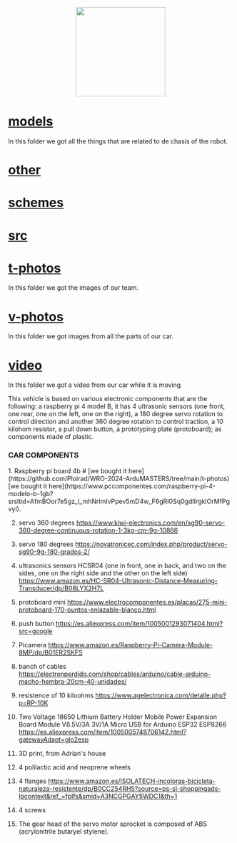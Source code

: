 <p align="center">
  <img width="200" height="200" src="https://github.com/Ploirad/WRO-2024-ArduMASTERS/assets/148375115/122c7233-1e41-4727-894d-9d810f12458b">
</p>

# [models](https://github.com/Ploirad/WRO-2024-ArduMASTERS/tree/main/models)
  In this folder we got all the things that are related to de chasis of the robot.
# [other](https://github.com/Ploirad/WRO-2024-ArduMASTERS/tree/main/other)

# [schemes](https://github.com/Ploirad/WRO-2024-ArduMASTERS/tree/main/schemes)

# [src](https://github.com/Ploirad/WRO-2024-ArduMASTERS/tree/main/src)

# [t-photos](https://github.com/Ploirad/WRO-2024-ArduMASTERS/tree/main/t-photos)
  In this folder we got the images of our team.
# [v-photos](https://github.com/Ploirad/WRO-2024-ArduMASTERS/tree/main/v-photos)
  In this folder we got images from all the parts of our car.
# [video](https://github.com/Ploirad/WRO-2024-ArduMASTERS/tree/main/video)
  In this folder we got a video from our car while it is moving

This vehicle is based on various electronic components that are the following: a raspberry pi 4 model B, it has 4 ultrasonic sensors (one front, one rear, one on the left, one on the right), a 180 degree servo rotation to control direction and another 360 degree rotation to control traction, a 10 kilohom resistor, a pull down button, a prototyping plate (protoboard); as components made of plastic.

<h3>CAR COMPONENTS </h2>
1. Raspberry pi board 4b # [we bought it here](https://github.com/Ploirad/WRO-2024-ArduMASTERS/tree/main/t-photos)
 [we bought it here](https://www.pccomponentes.com/raspberry-pi-4-modelo-b-1gb?srsltid=AfmBOor7e5gz_l_mhNrlmIvPpev5mD4w_F6gRI0Sq0gdIIrgkIOrMfPgvyI).

2. servo 360 degrees https://www.kiwi-electronics.com/en/sg90-servo-360-degree-continuous-rotation-1-3kg-cm-9g-10866

3. servo 180 degrees https://novatronicec.com/index.php/product/servo-sg90-9g-180-grados-2/

4. ultrasonics sensors HCSR04 (one in front, one in back, and two on the sides, one on the right side and the other on the left side) https://www.amazon.es/HC-SR04-Ultrasonic-Distance-Measuring-Transducer/dp/B08LYX2H7L

5. protoboard mini https://www.electrocomponentes.es/placas/275-mini-protoboard-170-puntos-enlazable-blanco.html

6. push button https://es.aliexpress.com/item/1005001293071404.html?src=google

7. Picamera https://www.amazon.es/Raspberry-Pi-Camera-Module-8MP/dp/B01ER2SKFS

8. banch of cables https://electronperdido.com/shop/cables/arduino/cable-arduino-macho-hembra-20cm-40-unidades/

9. resistence of 10 kiloohms https://www.agelectronica.com/detalle.php?p=RP-10K

10. Two Voltage 18650 Lithium Battery Holder Mobile Power Expansion Board Module V8.5V/3A 3V/1A Micro USB for Arduino ESP32 ESP8266 https://es.aliexpress.com/item/1005005748706142.html?gatewayAdapt=glo2esp

11. 3D print, from Adrian's house

12. 4 polilactic acid and neoprene wheels

13. 4 flanges https://www.amazon.es/ISOLATECH-incoloras-bicicleta-naturaleza-resistente/dp/B0CC254RH5?source=ps-sl-shoppingads-lpcontext&ref_=fplfs&smid=A3NCGPGAY5WDC1&th=1

14. 4 screws

15. The gear head of the servo motor sprocket is composed of ABS (acrylonitrile butaryel stylene).
